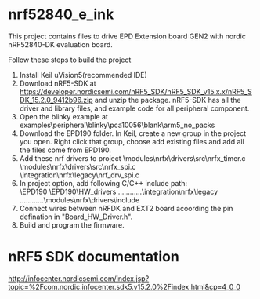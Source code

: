 # nrf52840_e_ink

This project contains files to drive EPD Extension board GEN2  with nordic nRF52840-DK  evaluation board. 

Follow these steps to build the project
1. Install Keil uVision5(recommended IDE)
2. Download nRF5-SDK at  https://developer.nordicsemi.com/nRF5_SDK/nRF5_SDK_v15.x.x/nRF5_SDK_15.2.0_9412b96.zip and unzip the package. nRF5-SDK has all the driver and library files, and example code for all peripheral component.
3. Open the blinky example at examples\peripheral\blinky\pca10056\blank\arm5_no_packs
4. Download the EPD190 folder. In Keil, create a new group in the project you open. Right click that group, choose add existing files and add all the files come from EPD190.
5. Add these nrf drivers to project
    \modules\nrfx\drivers\src\nrfx_timer.c
    \modules\nrfx\drivers\src\nrfx_spi.c
    \integration\nrfx\legacy\nrf_drv_spi.c
6. In project option, add following C/C++ include path:   
  \EPD190
  \EPD190\HW_drivers
  ..\..\..\..\..\..\integration\nrfx\legacy
  ..\..\..\..\..\..\modules\nrfx\drivers\include
7. Connect wires between nRFDK and EXT2 board acoording the pin defination in "Board_HW_Driver.h".
8. Build and program the firmware.

# nRF5 SDK documentation
http://infocenter.nordicsemi.com/index.jsp?topic=%2Fcom.nordic.infocenter.sdk5.v15.2.0%2Findex.html&cp=4_0_0
